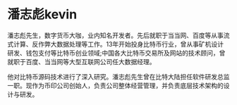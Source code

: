 # 潘志彪kevin

潘志彪先生，数字货币大咖，业内知名开发者。先后就职于当当网、百度等从事流式计算、反作弊大数据处理等工作。13年开始投身比特币行业，曾从事矿机设计研发、钱包支付等比特币创业领域;中国各大比特币交易所及网站的技术顾问，曾就职于百度、当当网等大型互联网公司任大数据经理。

他对比特币源码技术进行了深入研究。潘志彪先生曾在比特大陆担任软件研发总监一职。现作为币印公司创始人，负责公司整体经营管理，并负责底层技术架构的设计与研发。
